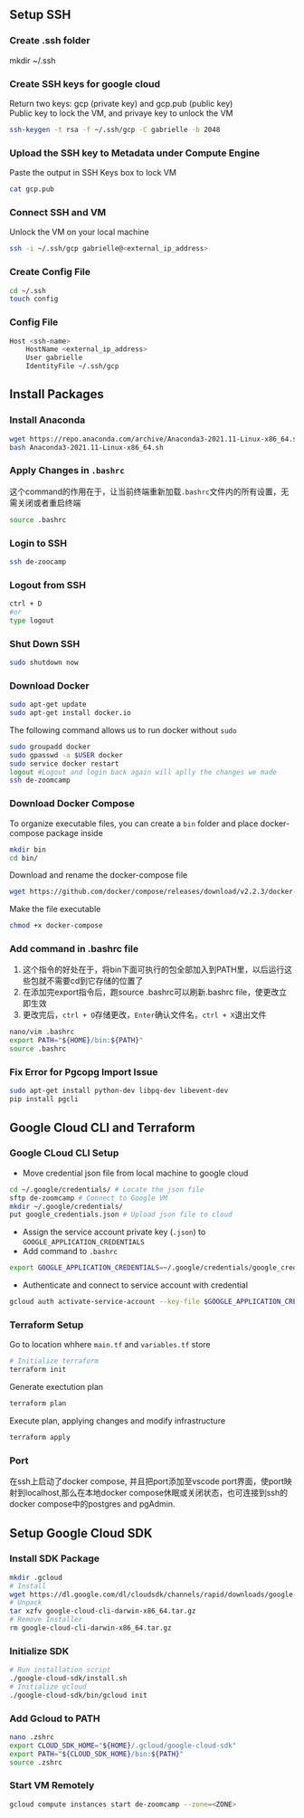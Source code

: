 ## Setup SSH
### Create .ssh folder
mkdir ~/.ssh

### Create SSH keys for google cloud
Return two keys: gcp (private key) and gcp.pub (public key)  
Public key to lock the VM, and privaye key to unlock the VM 
```bash
ssh-keygen -t rsa -f ~/.ssh/gcp -C gabrielle -b 2048 
``` 

### Upload the SSH key to Metadata under Compute Engine
Paste the output in SSH Keys box to lock VM
```bash
cat gcp.pub
```

### Connect SSH and VM
Unlock the VM on your local machine
```bash
ssh -i ~/.ssh/gcp gabrielle@<external_ip_address>
```

### Create Config File
```bash
cd ~/.ssh
touch config
```

### Config File
```bash
Host <ssh-name>
    HostName <external_ip_address>
    User gabrielle
    IdentityFile ~/.ssh/gcp
```

## Install Packages
### Install Anaconda
```bash
wget https://repo.anaconda.com/archive/Anaconda3-2021.11-Linux-x86_64.sh 
bash Anaconda3-2021.11-Linux-x86_64.sh
```
### Apply Changes in `.bashrc`
这个command的作用在于，让当前终端重新加载`.bashrc`文件内的所有设置，无需关闭或者重启终端  
```bash
source .bashrc
```


### Login to SSH
```bash
ssh de-zoocamp
```

### Logout from SSH
```bash
ctrl + D
#or
type logout
```

### Shut Down SSH
```bash
sudo shutdown now
```

### Download Docker
```bash
sudo apt-get update
sudo apt-get install docker.io
```
The following command allows us to run docker without `sudo`
```bash
sudo groupadd docker
sudo gpasswd -a $USER docker
sudo service docker restart
logout #Logout and login back again will aplly the changes we made
ssh de-zoomcamp
```
### Download Docker Compose
To organize executable files, you can create a `bin` folder and place docker-compose package inside
```bash
mkdir bin
cd bin/
```
Download and rename the docker-compose file
```bash
wget https://github.com/docker/compose/releases/download/v2.2.3/docker-compose-linux-x86_64 -O docker-compose
```
Make the file executable
```bash
chmod +x docker-compose
```

### Add command in .bashrc file
1. 这个指令的好处在于，将bin下面可执行的包全部加入到PATH里，以后运行这些包就不需要cd到它存储的位置了
2. 在添加完export指令后，跑source .bashrc可以刷新.bashrc file，使更改立即生效
3. 更改完后，`ctrl + O`存储更改，`Enter`确认文件名，`ctrl + X`退出文件

```bash
nano/vim .bashrc
export PATH="${HOME}/bin:${PATH}"
source .bashrc
```

### Fix Error for Pgcopg Import Issue
```bash
sudo apt-get install python-dev libpq-dev libevent-dev
pip install pgcli
```

## Google Cloud CLI and Terraform
### Google CLoud CLI Setup
- Move credential json file from local machine to google cloud
```bash
cd ~/.google/credentials/ # Locate the json file
sftp de-zoomcamp # Connect to Google VM
mkdir ~/.google/credentials/
put google_credentials.json # Upload json file to cloud
```
- Assign the service account private key (`.json`) to `GOOGLE_APPLICATION_CREDENTIALS`
- Add command to `.bashrc`
```bash
export GOOGLE_APPLICATION_CREDENTIALS=~/.google/credentials/google_credentials.json
```
- Authenticate and connect to service account with credential
```bash
gcloud auth activate-service-account --key-file $GOOGLE_APPLICATION_CREDENTIALS
```
### Terraform Setup
Go to location whhere `main.tf` and `variables.tf` store
```bash
# Initialize terraform
terraform init
```
Generate exectution plan
```bash
terraform plan
```
Execute plan, applying changes and modify infrastructure
```bash
terraform apply
```

### Port
在ssh上启动了docker compose, 并且把port添加至vscode port界面，使port映射到localhost,那么在本地docker compose休眠或关闭状态，也可连接到ssh的docker compose中的postgres and pgAdmin. 

## Setup Google Cloud SDK
### Install SDK Package
```bash
mkdir .gcloud
# Install
wget https://dl.google.com/dl/cloudsdk/channels/rapid/downloads/google-cloud-cli-darwin-x86_64.tar.gz google-cloud-cli-darwin-x86_64.tar.gz 
# Unpack
tar xzfv google-cloud-cli-darwin-x86_64.tar.gz
# Remove Installer
rm google-cloud-cli-darwin-x86_64.tar.gz
```

### Initialize SDK
```bash
# Run installation script
./google-cloud-sdk/install.sh
# Initialize gcloud
./google-cloud-sdk/bin/gcloud init
```

### Add Gcloud to PATH
```bash
nano .zshrc
export CLOUD_SDK_HOME="${HOME}/.gcloud/google-cloud-sdk"
export PATH="${CLOUD_SDK_HOME}/bin:${PATH}"
source .zshrc
```

### Start VM Remotely
```bash
gcloud compute instances start de-zoomcamp --zone=<ZONE>
```